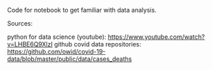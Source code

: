Code for notebook to get familiar with data analysis. 

Sources:

python for data science (youtube): https://www.youtube.com/watch?v=LHBE6Q9XlzI
github covid data repositories: https://github.com/owid/covid-19-data/blob/master/public/data/cases_deaths
